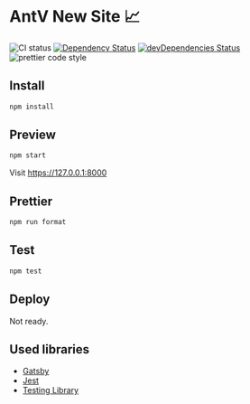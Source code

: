 # AntV New Site 📈

![CI status](https://github.com/antvis/antvis.github.io/workflows/Node%20CI/badge.svg)
[![Dependency Status](https://david-dm.org/antvis/antvis.github.io.svg?style=flat-square)](https://david-dm.org/antvis/antvis.github.io)
[![devDependencies Status](https://david-dm.org/antvis/antvis.github.io/dev-status.svg)](https://david-dm.org/antvis/antvis.github.io?type=dev)
![prettier code style](https://img.shields.io/badge/code_style-prettier-ff69b4.svg?style=flat-square)

## Install

```bash
npm install
```

## Preview

```bash
npm start
```

Visit https://127.0.0.1:8000

## Prettier

```bash
npm run format
```

## Test

```bash
npm test
```

## Deploy

Not ready.

## Used libraries

- [Gatsby](https://www.gatsbyjs.org/docs/)
- [Jest](https://jestjs.io/)
- [Testing Library](https://testing-library.com/)
